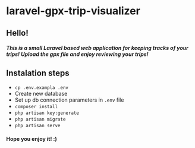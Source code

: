 # laravel-gpx-trip-visualizer

## Hello!
##### This is a small Laravel based web application for keeping tracks of your trips! Upload the gpx file and enjoy reviewing your trips!
## Instalation steps
* `cp .env.exampla .env`
* Create new database
* Set up db connection parameters in `.env` file
* `composer install`
* `php artisan key:generate`
* `php artisan migrate`
* `php artisan serve`

#### Hope you enjoy it! :)